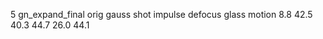 5 gn_expand_final
orig    gauss   shot    impulse defocus glass   motion
8.8     42.5    40.3    44.7    26.0    44.1

